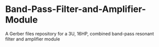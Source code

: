 # Band-Pass-Filter-and-Amplifier-Module
A Gerber files repository for a 3U, 16HP, combined band-pass resonant filter and amplifier module
